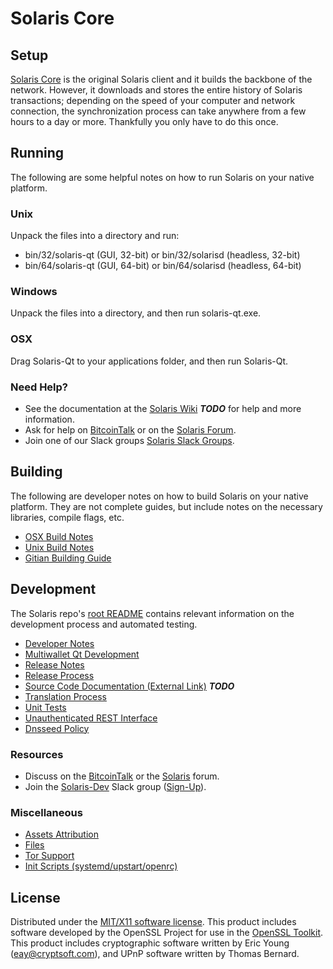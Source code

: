 Solaris Core
=====================

Setup
---------------------
[Solaris Core](http://solaris.com/wallet) is the original Solaris client and it builds the backbone of the network. However, it downloads and stores the entire history of Solaris transactions; depending on the speed of your computer and network connection, the synchronization process can take anywhere from a few hours to a day or more. Thankfully you only have to do this once.

Running
---------------------
The following are some helpful notes on how to run Solaris on your native platform.

### Unix

Unpack the files into a directory and run:

- bin/32/solaris-qt (GUI, 32-bit) or bin/32/solarisd (headless, 32-bit)
- bin/64/solaris-qt (GUI, 64-bit) or bin/64/solarisd (headless, 64-bit)

### Windows

Unpack the files into a directory, and then run solaris-qt.exe.

### OSX

Drag Solaris-Qt to your applications folder, and then run Solaris-Qt.

### Need Help?

* See the documentation at the [Solaris Wiki](https://en.bitcoin.it/wiki/Main_Page) ***TODO***
for help and more information.
* Ask for help on [BitcoinTalk](https://bitcointalk.org/index.php?topic=1262920.0) or on the [Solaris Forum](http://forum.solaris.com/).
* Join one of our Slack groups [Solaris Slack Groups](https://solaris.com/slack-logins/).

Building
---------------------
The following are developer notes on how to build Solaris on your native platform. They are not complete guides, but include notes on the necessary libraries, compile flags, etc.

- [OSX Build Notes](build-osx.md)
- [Unix Build Notes](build-unix.md)
- [Gitian Building Guide](gitian-building.md)

Development
---------------------
The Solaris repo's [root README](https://github.com/Solaris-Project/Solaris/blob/master/README.md) contains relevant information on the development process and automated testing.

- [Developer Notes](developer-notes.md)
- [Multiwallet Qt Development](multiwallet-qt.md)
- [Release Notes](release-notes.md)
- [Release Process](release-process.md)
- [Source Code Documentation (External Link)](https://dev.visucore.com/bitcoin/doxygen/) ***TODO***
- [Translation Process](translation_process.md)
- [Unit Tests](unit-tests.md)
- [Unauthenticated REST Interface](REST-interface.md)
- [Dnsseed Policy](dnsseed-policy.md)

### Resources

* Discuss on the [BitcoinTalk](https://bitcointalk.org/index.php?topic=1262920.0) or the [Solaris](http://forum.solaris.com/) forum.
* Join the [Solaris-Dev](https://solaris-dev.slack.com/) Slack group ([Sign-Up](https://solaris-dev.herokuapp.com/)).

### Miscellaneous
- [Assets Attribution](assets-attribution.md)
- [Files](files.md)
- [Tor Support](tor.md)
- [Init Scripts (systemd/upstart/openrc)](init.md)

License
---------------------
Distributed under the [MIT/X11 software license](http://www.opensource.org/licenses/mit-license.php).
This product includes software developed by the OpenSSL Project for use in the [OpenSSL Toolkit](https://www.openssl.org/). This product includes
cryptographic software written by Eric Young ([eay@cryptsoft.com](mailto:eay@cryptsoft.com)), and UPnP software written by Thomas Bernard.
